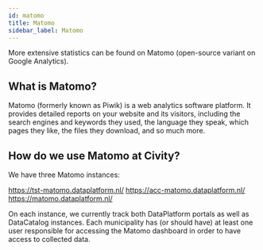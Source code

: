 ```yaml
---
id: matomo
title: Matomo
sidebar_label: Matomo
---
```


More extensive statistics can be found on Matomo (open-source variant on Google Analytics).

## What is Matomo?

Matomo (formerly known as Piwik) is a web analytics software platform. It provides detailed reports on your website and its visitors, including the search engines and keywords they used, the language they speak, which pages they like, the files they download, and so much more.

## How do we use Matomo at Civity?

We have three Matomo instances:

https://tst-matomo.dataplatform.nl/
https://acc-matomo.dataplatform.nl/
https://matomo.dataplatform.nl/

On each instance, we currently track both DataPlatform portals as well as DataCatalog instances. Each municipality has (or should have) at least one user responsible for accessing the Matomo dashboard in order to have access to collected data.
